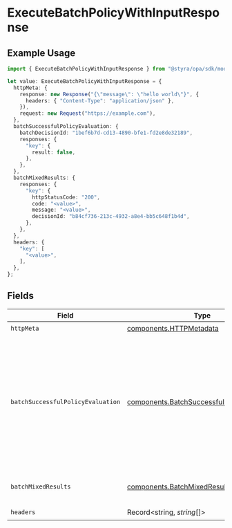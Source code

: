 # ExecuteBatchPolicyWithInputResponse

## Example Usage

```typescript
import { ExecuteBatchPolicyWithInputResponse } from "@styra/opa/sdk/models/operations";

let value: ExecuteBatchPolicyWithInputResponse = {
  httpMeta: {
    response: new Response("{\"message\": \"hello world\"}", {
      headers: { "Content-Type": "application/json" },
    }),
    request: new Request("https://example.com"),
  },
  batchSuccessfulPolicyEvaluation: {
    batchDecisionId: "1bef6b7d-cd13-4890-bfe1-fd2e8de32189",
    responses: {
      "key": {
        result: false,
      },
    },
  },
  batchMixedResults: {
    responses: {
      "key": {
        httpStatusCode: "200",
        code: "<value>",
        message: "<value>",
        decisionId: "b84cf736-213c-4932-a8e4-bb5c648f1b4d",
      },
    },
  },
  headers: {
    "key": [
      "<value>",
    ],
  },
};
```

## Fields

| Field                                                                                                                                                     | Type                                                                                                                                                      | Required                                                                                                                                                  | Description                                                                                                                                               |
| --------------------------------------------------------------------------------------------------------------------------------------------------------- | --------------------------------------------------------------------------------------------------------------------------------------------------------- | --------------------------------------------------------------------------------------------------------------------------------------------------------- | --------------------------------------------------------------------------------------------------------------------------------------------------------- |
| `httpMeta`                                                                                                                                                | [components.HTTPMetadata](../../../sdk/models/components/httpmetadata.md)                                                                                 | :heavy_check_mark:                                                                                                                                        | N/A                                                                                                                                                       |
| `batchSuccessfulPolicyEvaluation`                                                                                                                         | [components.BatchSuccessfulPolicyEvaluation](../../../sdk/models/components/batchsuccessfulpolicyevaluation.md)                                           | :heavy_minus_sign:                                                                                                                                        | All batched policy executions succeeded.<br/>The server also returns 200 if the path refers to an undefined document. In this case, responses will be empty.<br/> |
| `batchMixedResults`                                                                                                                                       | [components.BatchMixedResults](../../../sdk/models/components/batchmixedresults.md)                                                                       | :heavy_minus_sign:                                                                                                                                        | Mixed success and failures.                                                                                                                               |
| `headers`                                                                                                                                                 | Record<string, *string*[]>                                                                                                                                | :heavy_check_mark:                                                                                                                                        | N/A                                                                                                                                                       |